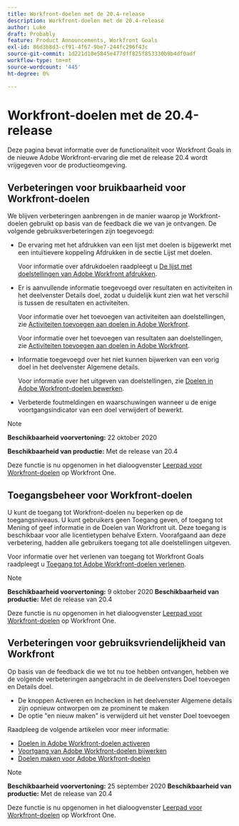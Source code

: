 ```yaml
---
title: Workfront-doelen met de 20.4-release
description: Workfront-doelen met de 20.4-release
author: Luke
draft: Probably
feature: Product Announcements, Workfront Goals
exl-id: 86d3b8d3-cf91-4f67-9be7-244fc296f43c
source-git-commit: 1d221d10e5845e477dff825f853330b9b4df0adf
workflow-type: tm+mt
source-wordcount: '445'
ht-degree: 0%

---
```


# Workfront-doelen met de 20.4-release

Deze pagina bevat informatie over de functionaliteit voor Workfront Goals in de nieuwe Adobe Workfront-ervaring die met de release 20.4 wordt vrijgegeven voor de productieomgeving.

## Verbeteringen voor bruikbaarheid voor Workfront-doelen

We blijven verbeteringen aanbrengen in de manier waarop je Workfront-doelen gebruikt op basis van de feedback die we van je ontvangen. De volgende gebruiksverbeteringen zijn toegevoegd:

* De ervaring met het afdrukken van een lijst met doelen is bijgewerkt met een intuïtievere koppeling Afdrukken in de sectie Lijst met doelen.

   Voor informatie over afdrukdoelen raadpleegt u [De lijst met doelstellingen van Adobe Workfront afdrukken](../../../workfront-goals/goal-management/print-the-goal-list.md).

* Er is aanvullende informatie toegevoegd over resultaten en activiteiten in het deelvenster Details doel, zodat u duidelijk kunt zien wat het verschil is tussen de resultaten en activiteiten.

   Voor informatie over het toevoegen van activiteiten aan doelstellingen, zie [Activiteiten toevoegen aan doelen in Adobe Workfront](../../../workfront-goals/results-and-activities/add-activities-to-goals.md).

   Voor informatie over het toevoegen van resultaten aan doelstellingen, zie [Activiteiten toevoegen aan doelen in Adobe Workfront](../../../workfront-goals/results-and-activities/add-activities-to-goals.md).

* Informatie toegevoegd over het niet kunnen bijwerken van een vorig doel in het deelvenster Algemene details.

   Voor informatie over het uitgeven van doelstellingen, zie [Doelen in Adobe Workfront-doelen bewerken](../../../workfront-goals/goal-management/edit-goals.md).

* Verbeterde foutmeldingen en waarschuwingen wanneer u de enige voortgangsindicator van een doel verwijdert of bewerkt.

>[!NOTE]
>
>**Beschikbaarheid voorvertoning:** 22 oktober 2020
>
>**Beschikbaarheid van productie:** Met de release van 20.4

Deze functie is nu opgenomen in het dialoogvenster [Leerpad voor Workfront-doelen](https://one.workfront.com/s/getting-started?tabset-9473f=c292c) op Workfront One.

## Toegangsbeheer voor Workfront-doelen

U kunt de toegang tot Workfront-doelen nu beperken op de toegangsniveaus. U kunt gebruikers geen Toegang geven, of toegang tot Mening of geef informatie in de Doelen van Workfront uit. Deze toegang is beschikbaar voor alle licentietypen behalve Extern. Voorafgaand aan deze verbetering, hadden alle gebruikers toegang tot alle doelstellingen uitgeven.

Voor informatie over het verlenen van toegang tot Workfront Goals raadpleegt u [Toegang tot Adobe Workfront-doelen verlenen](../../../administration-and-setup/add-users/configure-and-grant-access/grant-access-goals.md).

>[!NOTE]
**Beschikbaarheid voorvertoning:** 9 oktober 2020
**Beschikbaarheid van productie:** Met de release van 20.4

Deze functie is nu opgenomen in het dialoogvenster [Leerpad voor Workfront-doelen](https://one.workfront.com/s/getting-started?tabset-9473f=c292c) op Workfront One.

## Verbeteringen voor gebruiksvriendelijkheid van Workfront

Op basis van de feedback die we tot nu toe hebben ontvangen, hebben we de volgende verbeteringen aangebracht in de deelvensters Doel toevoegen en Details doel.

* De knoppen Activeren en Inchecken in het deelvenster Algemene details zijn opnieuw ontworpen om ze prominent te maken 
* De optie &quot;en nieuw maken&quot; is verwijderd uit het venster Doel toevoegen

Raadpleeg de volgende artikelen voor meer informatie:

* [Doelen in Adobe Workfront-doelen activeren](../../../workfront-goals/goal-management/activate-goals.md)
* [Voortgang van Adobe Workfront-doelen bijwerken](../../../workfront-goals/goal-review-and-workfront-goals-sections/check-in-goals.md)
* [Doelen maken voor Adobe Workfront-doelen](../../../workfront-goals/goal-management/create-goals.md)

>[!NOTE]
**Beschikbaarheid voorvertoning:** 25 september 2020
**Beschikbaarheid van productie:** Met de release van 20.4

Deze functie is nu opgenomen in het dialoogvenster [Leerpad voor Workfront-doelen](https://one.workfront.com/s/getting-started?tabset-9473f=c292c) op Workfront One.
